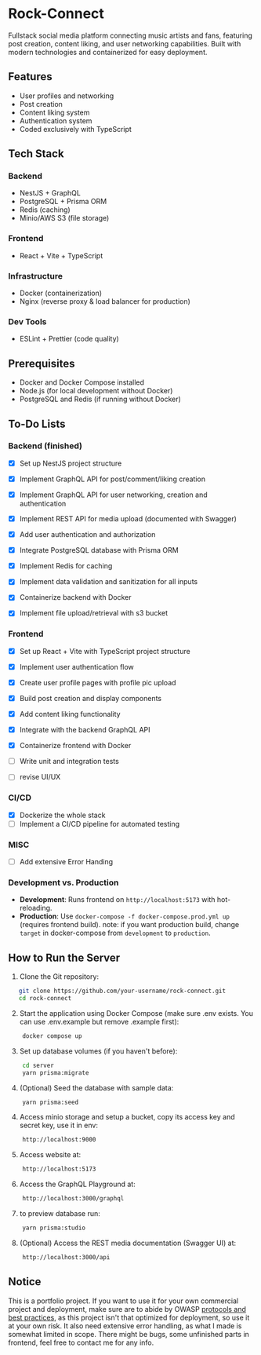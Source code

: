 # Rock-Connect
Fullstack social media platform connecting music artists and fans, featuring post creation, content liking, and user networking capabilities. Built with modern technologies and containerized for easy deployment.


## Features

- User profiles and networking
- Post creation
- Content liking system
- Authentication system
- Coded exclusively with TypeScript


## Tech Stack  
### Backend  
- NestJS + GraphQL  
- PostgreSQL + Prisma ORM  
- Redis (caching)
- Minio/AWS S3 (file storage)  

### Frontend  
- React + Vite + TypeScript  

### Infrastructure  
- Docker (containerization)  
- Nginx (reverse proxy & load balancer for production)  

### Dev Tools 
- ESLint + Prettier (code quality)  

## Prerequisites
- Docker and Docker Compose installed
- Node.js (for local development without Docker)
- PostgreSQL and Redis (if running without Docker)

## To-Do Lists

### Backend (finished)
- [x] Set up NestJS project structure
- [x] Implement GraphQL API for post/comment/liking creation
- [x] Implement GraphQL API for user networking, creation and authentication
- [x] Implement REST API for media upload (documented with Swagger)
- [x] Add user authentication and authorization
- [x] Integrate PostgreSQL database with Prisma ORM
- [x] Implement Redis for caching
- [x] Implement data validation and sanitization for all inputs
- [x] Containerize backend with Docker
- [x] Implement file upload/retrieval with s3 bucket

 
### Frontend
- [x] Set up React + Vite with TypeScript project structure
- [x] Implement user authentication flow
- [x] Create user profile pages with profile pic upload
- [x] Build post creation and display components
- [x] Add content liking functionality
- [x] Integrate with the backend GraphQL API
- [x] Containerize frontend with Docker
- [ ] Write unit and integration tests
- [ ] revise UI/UX


### CI/CD
- [x] Dockerize the whole stack
- [ ] Implement a CI/CD pipeline for automated testing

### MISC
- [ ] Add extensive Error Handing

### Development vs. Production
- **Development**: Runs frontend on `http://localhost:5173` with hot-reloading.
- **Production**: Use `docker-compose -f docker-compose.prod.yml up` (requires frontend build).
note: if you want production build, change `target` in docker-compose from `development` to `production`.

## How to Run the Server
1. Clone the Git repository:
```bash
   git clone https://github.com/your-username/rock-connect.git
   cd rock-connect 
```

2. Start the application using Docker Compose (make sure .env exists. You can use .env.example but remove .example first):
```bash
    docker compose up
```

3. Set up database volumes (if you haven't before):
```bash
    cd server
    yarn prisma:migrate
```

4. (Optional) Seed the database with sample data:
```bash
    yarn prisma:seed
```

4. Access minio storage and setup a bucket, copy its access key and secret key, use it in env:
```bash
    http://localhost:9000
```

5. Access website at:
```bash
    http://localhost:5173
```

6. Access the GraphQL Playground at:
```bash
    http://localhost:3000/graphql
```

7. to preview database run:
```bash
    yarn prisma:studio
```

8. (Optional) Access the REST media documentation (Swagger UI) at:
```bash
    http://localhost:3000/api
```

## Notice
This is a portfolio project. If you want to use it for your own commercial project and deployment, make sure are to abide by OWASP [protocols and best practices](https://cheatsheetseries.owasp.org/index.html), as this project isn't that optimized for deployment, so use it at your own risk. It also need extensive error handling, as what I made is somewhat limited in scope. There might be bugs, some unfinished parts in frontend, feel free to contact me for any info.
